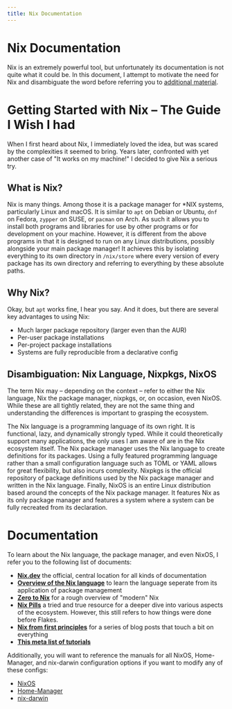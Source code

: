 ```yaml
---
title: Nix Documentation
---
```


# Nix Documentation

Nix is an extremely powerful tool, but unfortunately its documentation is not quite what it could be.
In this document, I attempt to motivate the need for Nix and disambiguate the word before referring you to [additional material](#documentation).

# Getting Started with Nix – The Guide I Wish I had

When I first heard about Nix, I immediately loved the idea, but was scared by the complexities it seemed to bring.
Years later, confronted with yet another case of "It works on my machine!" I decided to give Nix a serious try.

## What is Nix?

Nix is many things.
Among those it is a package manager for \*NIX systems, particularly Linux and macOS.
It is similar to `apt` on Debian or Ubuntu, `dnf` on Fedora, `zypper` on SUSE, or `pacman` on Arch.
As such it allows you to install both programs and libraries for use by other programs or for development on your machine.
However, it is different from the above programs in that it is designed to run on any Linux distributions, possibly alongside your main package manager!
It achieves this by isolating everything to its own directory in `/nix/store` where every version of every package has its own directory and referring to everything by these absolute paths.

## Why Nix?

Okay, but `apt` works fine, I hear you say.
And it does, but there are several key advantages to using Nix:

* Much larger package repository (larger even than the AUR)
* Per-user package installations
* Per-project package installations
* Systems are fully reproducible from a declarative config

## Disambiguation: Nix Language, Nixpkgs, NixOS

The term Nix may – depending on the context – refer to either the Nix language, Nix the package manager, nixpkgs, or, on occasion, even NixOS.
While these are all tightly related, they are not the same thing and understanding the differences is important to grasping the ecosystem.

The Nix language is a programming language of its own right.
It is functional, lazy, and dynamically strongly typed.
While it could theoretically support many applications, the only uses I am aware of are in the Nix ecosystem itself.
The Nix package manager uses the Nix language to create definitions for its packages.
Using a fully featured programming language rather than a small configuration language such as TOML or YAML allows for great flexibility, but also incurs complexity.
Nixpkgs is the official repository of package definitions used by the Nix package manager and written in the Nix language.
Finally, NixOS is an entire Linux distribution based around the concepts of the Nix package manager.
It features Nix as its only package manager and features a system where a system can be fully recreated from its declaration.

# Documentation

To learn about the Nix language, the package manager, and even NixOS, I refer you to the following list of documents:

* [**Nix.dev**](https://nix.dev) the official, central location for all kinds of documentation
* [**Overview of the Nix language**](https://nixos.wiki/wiki/Overview_of_the_Nix_Language) to learn the language seperate from its application of package management
* [**Zero to Nix**](https://zero-to-nix.com) for a rough overview of "modern" Nix
* [**Nix Pills**](https://nixos.org/guides/nix-pills/) a tried and true resource for a deeper dive into various aspects of the ecosystem. However, this still refers to how things were done before Flakes.
* [**Nix from first principles**](https://tonyfinn.com/blog/nix-from-first-principles-flake-edition/) for a series of blog posts that touch a bit on everything
* [**This meta list of tutorials**](https://www.reddit.com/r/NixOS/comments/v2xpjm/big_list_of_flakes_tutorials/)

Additionally, you will want to reference the manuals for all NixOS, Home-Manager, and nix-darwin configuration options if you want to modify any of these configs:

* [NixOS](https://nixos.org/manual/nixos/stable/)
* [Home-Manager](https://nix-community.github.io/home-manager/)
* [nix-darwin](https://daiderd.com/nix-darwin/manual/index.html)